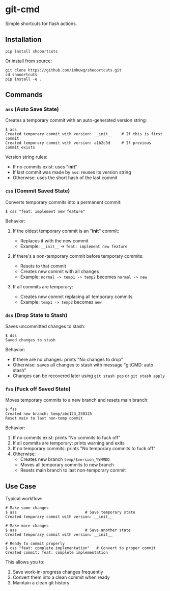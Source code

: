 # git-cmd

Simple shortcuts for flash actions.

## Installation

    pip install shooortcuts

Or install from source:

    git clone https://github.com/imhuwq/shooortcuts.git
    cd shooortcuts
    pip install -e .

## Commands

### `ass` (Auto Save State)

Creates a temporary commit with an auto-generated version string:

    $ ass
    Created temporary commit with version: __init__    # If this is first commit
    Created temporary commit with version: a1b2c3d     # If previous commit exists

Version string rules:
- If no commits exist: uses "__init__"
- If last commit was made by `ass`: reuses its version string
- Otherwise: uses the short hash of the last commit

### `css` (Commit Saved State)

Converts temporary commits into a permanent commit:

    $ css "feat: implement new feature"

Behavior:
1. If the oldest temporary commit is an "__init__" commit:
   - Replaces it with the new commit
   - Example: `__init__` -> `feat: implement new feature`

2. If there's a non-temporary commit before temporary commits:
   - Resets to that commit
   - Creates new commit with all changes
   - Example: `normal -> temp1 -> temp2` becomes `normal -> new`

3. If all commits are temporary:
   - Creates new commit replacing all temporary commits
   - Example: `temp1 -> temp2` becomes `new`

### `dss` (Drop State to Stash)

Saves uncommitted changes to stash:

    $ dss
    Saved changes to stash

Behavior:
- If there are no changes: prints "No changes to drop"
- Otherwise: saves all changes to stash with message "gitCMD: auto stash"
- Changes can be recovered later using `git stash pop` or `git stash apply`

### `fss` (Fuck off Saved State)

Moves temporary commits to a new branch and resets main branch:

    $ fss
    Created new branch: temp/abc123_250325
    Reset main to last non-temp commit

Behavior:
1. If no commits exist: prints "No commits to fuck off"
2. If all commits are temporary: prints warning and exits
3. If no temporary commits: prints "No temporary commits to fuck off"
4. Otherwise:
   - Creates new branch `temp/$version_YYMMDD`
   - Moves all temporary commits to new branch
   - Resets main branch to last non-temporary commit

## Use Case

Typical workflow:

    # Make some changes
    $ ass                              # Save temporary state
    Created temporary commit with version: __init__

    # Make more changes
    $ ass                              # Save another state
    Created temporary commit with version: __init__

    # Ready to commit properly
    $ css "feat: complete implementation"   # Convert to proper commit
    Created commit: feat: complete implementation

This allows you to:
1. Save work-in-progress changes frequently
2. Convert them into a clean commit when ready
3. Maintain a clean git history 
